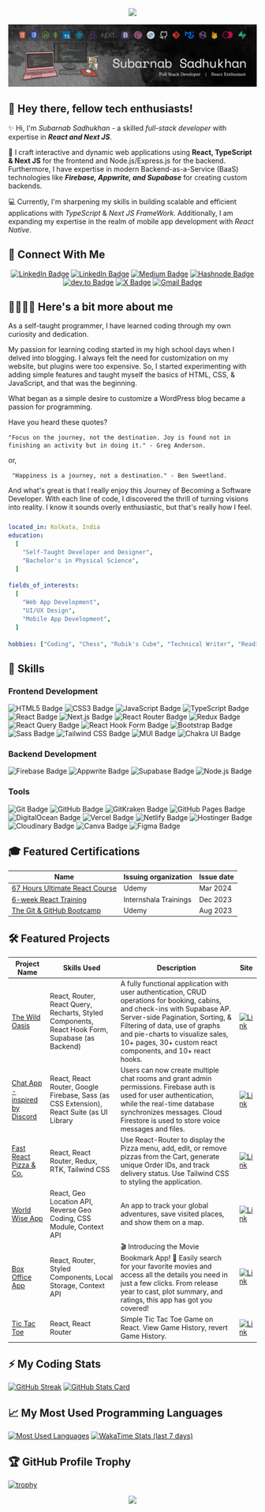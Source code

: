 <div align="center" >
  <img  src="https://capsule-render.vercel.app/api?type=waving&color=gradient&height=100&section=header" />
</div>

[![Header](https://raw.githubusercontent.com/subarnabsadhukhan/assets/main/linkedin_cover.png "Header")](https://subarnabsadhukhan.com/)

## 👋 Hey there, fellow tech enthusiasts!

✨  Hi, I'm *Subarnab Sadhukhan* - a skilled *full-stack developer* with expertise in ***React and Next JS***.

🚀 I craft interactive and dynamic web applications using **React, TypeScript & Next JS** for the frontend and Node.js/Express.js for the backend. Furthermore, I have expertise in modern Backend-as-a-Service (BaaS) technologies like **_Firebase, Appwrite, and Supabase_** for creating custom backends.

💻 Currently, I'm sharpening my skills in building scalable and efficient applications with _TypeScript_ & _Next JS FrameWork_. Additionally, I am expanding my expertise in the realm of mobile app development with _React Native_.

## 💬 Connect With Me

<div align="center">
<!-- My Website -->
<a target="_blank" href="https://subarnabsadhukhan.com/">
   <img src="https://custom-icon-badges.demolab.com/badge/Portfolio-8364cc?logo=coding&logoColor=fff&style=flat" alt="LinkedIn Badge" height="30"></a>
<!-- LinkedIn --> 
<a href="https://www.linkedin.com/in/subarnabsadhukhan/">
  <img src="https://img.shields.io/badge/LinkedIn-0A66C2?logo=linkedin&logoColor=fff&style=flat" alt="LinkedIn Badge" height="30"></a>
<!-- Medium -->
<a href="https://medium.com/@subarnabsadhukhan">
  <img src="https://img.shields.io/badge/Medium-272b33?logo=medium&logoColor=fff&style=flat" alt="Medium Badge" height="30"></a>
<!-- Hashnode -->
<a href="https://subarnab.com/">
  <img src="https://img.shields.io/badge/Hashnode-2962FF?logo=hashnode&logoColor=fff&style=flat" alt="Hashnode Badge" height="30"></a>
<!-- Dev.to -->
<a href="https://dev.to/subarnabsadhukhan">
  <img src="https://img.shields.io/badge/dev.to-272b33?logo=devdotto&logoColor=fff&style=flat" alt="dev.to Badge" height="30"></a>
<!-- Twitter -->
<a href="https://twitter.com/SubarnabS">
  <img src="https://img.shields.io/badge/Twitter-272b33?logo=x&logoColor=fff&style=flat" alt="X Badge" height="30"></a>
<!-- Gmail -->
<a href="mailto:hello@subarnab.in">
  <img src="https://img.shields.io/badge/Gmail-EA4330?logo=gmail&logoColor=fff&style=flat" alt="Gmail Badge" height="30"></a>
</div>

## 🫱🏻‍🫲🏻 Here's a bit more about me

As a self-taught programmer, I have learned coding through my own curiosity and dedication.

My passion for learning coding started in my high school days when I delved into blogging. I always felt the need for customization on my website, but plugins were too expensive. So, I started experimenting with adding simple features and taught myself the basics of HTML, CSS, & JavaScript, and that was the beginning. 

What began as a simple desire to customize a WordPress blog became a passion for programming.

Have you heard these quotes?

    "Focus on the journey, not the destination. Joy is found not in finishing an activity but in doing it." - Greg Anderson.
or,

     "Happiness is a journey, not a destination." - Ben Sweetland.
    
And what's great is that I really enjoy this Journey of Becoming a Software Developer.  With each line of code, I discovered the thrill of turning visions into reality. I know it sounds overly enthusiastic, but that's really how I feel.

### 

```yaml
located_in: Kolkata, India
education:
  [
    "Self-Taught Developer and Designer",
    "Bachelor's in Physical Science",
  ]

fields_of_interests:
  [
    "Web App Development",
    "UI/UX Design",
    "Mobile App Development",
  ]

hobbies: ["Coding", "Chess", "Rubik's Cube", "Technical Writer", "Reading Books"]
```

## 🚀 Skills

### Frontend Development

<div>
  <img src="https://img.shields.io/badge/HTML5-E34F26?logo=html5&logoColor=fff&style=flat" alt="HTML5 Badge" height="30">
  <img src="https://img.shields.io/badge/CSS3-1572B6?logo=css3&logoColor=fff&style=flat" alt="CSS3 Badge" height="30">
  <img src="https://img.shields.io/badge/JavaScript-F7DF1E?logo=javascript&logoColor=000&style=flat" alt="JavaScript Badge" height="30">
  <img src="https://img.shields.io/badge/TypeScript-3178C6?logo=typescript&logoColor=fff&style=flat" alt="TypeScript Badge" height="30">
  <img src="https://img.shields.io/badge/React-61DAFB?logo=react&logoColor=000&style=flat" alt="React Badge" height="30">
  <img src="https://img.shields.io/badge/Next.js-000?logo=nextdotjs&logoColor=fff&style=flat" alt="Next.js Badge" height="30">
  <img src="https://img.shields.io/badge/React%20Router-CA4245?logo=reactrouter&logoColor=fff&style=flat" alt="React Router Badge" height="30">
  <img src="https://img.shields.io/badge/Redux-764ABC?logo=redux&logoColor=fff&style=flat" alt="Redux Badge" height="30">
  <img src="https://img.shields.io/badge/React%20Query-FF4154?logo=reactquery&logoColor=fff&style=flat" alt="React Query Badge" height="30">
  <img src="https://img.shields.io/badge/React%20Hook%20Form-EC5990?logo=reacthookform&logoColor=fff&style=flat" alt="React Hook Form Badge" height="30">
  <img src="https://img.shields.io/badge/Bootstrap-7952B3?logo=bootstrap&logoColor=fff&style=flat" alt="Bootstrap Badge" height="30">
  <img src="https://img.shields.io/badge/Sass-C69?logo=sass&logoColor=fff&style=flat" alt="Sass Badge" height="30">
  <img src="https://img.shields.io/badge/Tailwind%20CSS-06B6D4?logo=tailwindcss&logoColor=fff&style=flat" alt="Tailwind CSS Badge" height="30">
  <img src="https://img.shields.io/badge/MUI-007FFF?logo=mui&logoColor=fff&style=flat" alt="MUI Badge" height="30">
  <img src="https://img.shields.io/badge/Chakra%20UI-319795?logo=chakraui&logoColor=fff&style=flat" alt="Chakra UI Badge" height="30">
</div>

### Backend Development

<div>
  <img src="https://img.shields.io/badge/Firebase-FFCA28?logo=firebase&logoColor=000&style=flat" alt="Firebase Badge" height="30">
  <img src="https://img.shields.io/badge/Appwrite-FD366E?logo=appwrite&logoColor=fff&style=flat" alt="Appwrite Badge" height="30">
  <img src="https://img.shields.io/badge/Supabase-3FCF8E?logo=supabase&logoColor=fff&style=flat" alt="Supabase Badge" height="30">
  <img src="https://img.shields.io/badge/Node.js-393?logo=nodedotjs&logoColor=fff&style=flat" alt="Node.js Badge" height="30">
</div>

### Tools

<div>
  <img src="https://img.shields.io/badge/Git-F05032?logo=git&logoColor=fff&style=flat" alt="Git Badge" height="30">
  <img src="https://img.shields.io/badge/GitHub-181717?logo=github&logoColor=fff&style=flat" alt="GitHub Badge" height="30">
  <img src="https://img.shields.io/badge/GitKraken-179287?logo=gitkraken&logoColor=fff&style=flat" alt="GitKraken Badge" height="30">
  <img src="https://img.shields.io/badge/GitHub%20Pages-222?logo=githubpages&logoColor=fff&style=flat" alt="GitHub Pages Badge" height="30">
  <img src="https://img.shields.io/badge/DigitalOcean-0080FF?logo=digitalocean&logoColor=fff&style=flat" alt="DigitalOcean Badge" height="30">
  <img src="https://img.shields.io/badge/Vercel-000?logo=vercel&logoColor=fff&style=flat" alt="Vercel Badge" height="30">
  <img src="https://img.shields.io/badge/Netlify-00C7B7?logo=netlify&logoColor=fff&style=flat" alt="Netlify Badge" height="30">
  <img src="https://img.shields.io/badge/Hostinger-673DE6?logo=hostinger&logoColor=fff&style=flat" alt="Hostinger Badge" height="30">
  <img src="https://img.shields.io/badge/Cloudinary-3448C5?logo=cloudinary&logoColor=fff&style=flat" alt="Cloudinary Badge" height="30">
  <img src="https://img.shields.io/badge/Canva-00C4CC?logo=canva&logoColor=fff&style=flat" alt="Canva Badge" height="30">
  <img src="https://img.shields.io/badge/Figma-F24E1E?logo=figma&logoColor=fff&style=flat" alt="Figma Badge" height="30">
</div>

## 🎓 Featured Certifications

| **Name**  | **Issuing organization**  | **Issue date**  |  
|---|---|---|
| [67 Hours Ultimate React Course](https://qr.subarnab.in/ultimate-react-course-certificate-udemy) | Udemy | Mar 2024 |
| [6-week React Training](https://qr.subarnab.in/react-certificate-internshala)  | Internshala Trainings  | Dec 2023  |
| [The Git & GitHub Bootcamp](https://qr.subarnab.in/git-github-certificate-udemy) | Udemy | Aug 2023 |

## 🛠️ Featured Projects

| **Project Name**  | **Skills Used**  | **Description**  |  **Site**
|---|---|---|---|
| [The Wild Oasis](https://qr.subarnab.in/the-wild-oasis-github) | React, Router, React Query, Recharts, Styled Components, React Hook Form, Supabase (as Backend) | A fully functional application with user authentication, CRUD operations for booking, cabins, and check-ins with Supabase AP. Server-side Pagination, Sorting, & Filtering of data, use of graphs and pie-charts to visualize sales, 10+ pages, 30+ custom react components, and 10+ react hooks. | [![Link](https://img.shields.io/badge/Link-0a66c2?&style=flat)](https://qr.subarnab.in/the-wild-oasis) |
| [Chat App - inspired by Discord](https://qr.subarnab.in/chat-app-project-github) | React, React Router, Google Firebase, Sass (as CSS Extension), React Suite (as UI Library | Users can now create multiple chat rooms and grant admin permissions. Firebase auth is used for user authentication, while the real-time database synchronizes messages. Cloud Firestore is used to store voice messages and files. | [![Link](https://img.shields.io/badge/Link-0a66c2?&style=flat)](https://qr.subarnab.in/chat-app) |
| [Fast React Pizza & Co.](https://qr.subarnab.in/fast-react-pizza-github) | React, React Router, Redux, RTK, Tailwind CSS | Use React-Router to display the Pizza menu, add, edit, or remove pizzas from the Cart, generate unique Order IDs, and track delivery status. Use Tailwind CSS to styling the application. | [![Link](https://img.shields.io/badge/Link-0a66c2?&style=flat)]() |
| [World Wise App](https://qr.subarnab.in/worldwise-react-project-github) | React, Geo Location API, Reverse Geo Coding, CSS Module, Context API | An app to track your global adventures, save visited places, and show them on a map. | [![Link](https://img.shields.io/badge/Link-0a66c2?&style=flat)](https://qr.subarnab.in/worldwise) |
| [Box Office App](https://qr.subarnab.in/box-office-app-github) | React, Router, Styled Components, Local Storage, Context API | 🎬 Introducing the Movie Bookmark App! 📱 Easily search for your favorite movies and access all the details you need in just a few clicks. From release year to cast, plot summary, and ratings, this app has got you covered! | [![Link](https://img.shields.io/badge/Link-0a66c2?&style=flat)](https://qr.subarnab.in/box-office) |
| [Tic Tac Toe](https://qr.subarnab.in/tictactoegame-github) | React, React Router | Simple Tic Tac Toe Game on React. View Game History, revert Game History. | [![Link](https://img.shields.io/badge/Link-0a66c2?&style=flat)](https://qr.subarnab.in/tic-tac-toe-surge) |

<!--- | []() |  |  | [![Link](https://img.shields.io/badge/Link-0a66c2?&style=flat)]() | --->

## ⚡ My Coding Stats

[![GitHub Streak](https://streak-stats.demolab.com?user=subarnabsadhukhan&theme=highcontrast)](#)
[![GitHub Stats Card](https://github-readme-stats.vercel.app/api?username=subarnabsadhukhan&show_icons=true&theme=highcontrast&card_width=495)](#)

## &#x1f4c8; My Most Used Programming Languages

[![Most Used Languages](https://github-readme-stats.vercel.app/api/top-langs/?username=subarnabsadhukhan&hide=cmake&title_color=ffffff&text_color=c9cacc&icon_color=2bbc8a&bg_color=1d1f21&layout=compact&card_width=495)](#)
[![WakaTime Stats (last 7 days)](https://github-readme-stats.vercel.app/api/wakatime?username=subarnabsadhukhan&title_color=ffffff&text_color=c9cacc&icon_color=2bbc8a&bg_color=1d1f21&langs_count=6&layout=compact)](#)

## 🏆 GitHub Profile Trophy

[![trophy](https://github-profile-trophy.vercel.app/?username=subarnabsadhukhan&theme=onedark&rank=SSS,SS,S,AAA,AA,A,B,C&margin-w=15&margin-h=15)](#)


<div align="center">
  <img  src="https://capsule-render.vercel.app/api?type=waving&color=gradient&height=100&section=footer"/>
</div>
